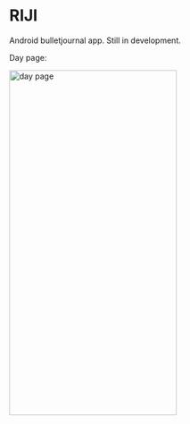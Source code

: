 # RIJI

Android bulletjournal app. Still in development.

Day page:

<img src="https://github.com/Nil-Cipher/RIJI/blob/master/app/Screenshot_20200122-173901_RIJI.jpg" alt="day page" width="300" height="617">
